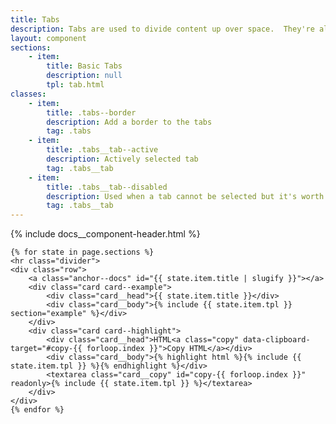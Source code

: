 ```yaml
---
title: Tabs
description: Tabs are used to divide content up over space.  They're also used when playing guitar.  Both are infinitely useful.
layout: component
sections:
    - item:
        title: Basic Tabs
        description: null
        tpl: tab.html
classes:
    - item:
        title: .tabs--border
        description: Add a border to the tabs
        tag: .tabs
    - item:
        title: .tabs__tab--active
        description: Actively selected tab
        tag: .tabs__tab
    - item:
        title: .tabs__tab--disabled
        description: Used when a tab cannot be selected but it's worth indicating its existence
        tag: .tabs__tab
---
```

<div class="container content">
    {% include docs__component-header.html %}

    {% for state in page.sections %}
    <hr class="divider">
    <div class="row">
        <a class="anchor--docs" id="{{ state.item.title | slugify }}"></a>
        <div class="card card--example">
            <div class="card__head">{{ state.item.title }}</div>
            <div class="card__body">{% include {{ state.item.tpl }} section="example" %}</div>
        </div>
        <div class="card card--highlight">
            <div class="card__head">HTML<a class="copy" data-clipboard-target="#copy-{{ forloop.index }}">Copy HTML</a></div>
            <div class="card__body">{% highlight html %}{% include {{ state.item.tpl }} %}{% endhighlight %}</div>
            <textarea class="card__copy" id="copy-{{ forloop.index }}" readonly>{% include {{ state.item.tpl }} %}</textarea>
        </div>
    </div>
    {% endfor %}
</div>